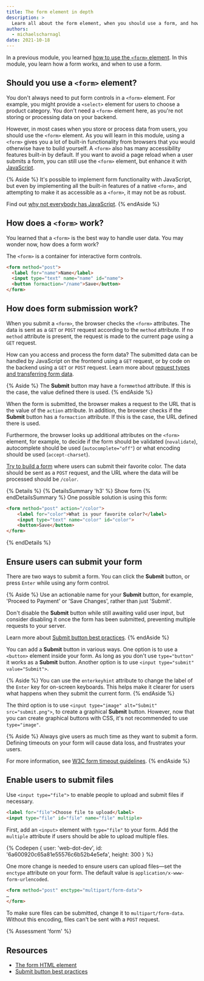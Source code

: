 ```yaml
---
title: The form element in depth
description: >
  Learn all about the form element, when you should use a form, and how a form works in detail.
authors:
  - michaelscharnagl
date: 2021-10-18
---
```


In a previous module, you learned [how to use the `<form>` element](/learn/forms/form-element). 
In this module, you learn how a form works, and when to use a form.

## Should you use a `<form>` element?

You don't always need to put form controls in a `<form>` element. 
For example, you might provide a `<select>` element for users to choose a product category. 
You don't need a `<form>` element here, as you're not storing or processing data on your backend.

However, in most cases when you store or process data from users, 
you should use the `<form>` element. 
As you will learn in this module, using a `<form>` gives you a lot of built-in functionality from browsers that you would otherwise have to build yourself. 
A `<form>` also has many accessibility features built-in by default. 
If you want to avoid a page reload when a user submits a form, 
you can still use the `<form>` element, but enhance it with 
[JavaScript](/learn/forms/javascript#ensure-users-can-submit-a-form-without-leaving-a-page). 

{% Aside %}
It's possible to implement form functionality with JavaScript, 
but even by implementing all the built-in features of a native `<form>`, 
and attempting to make it as accessible as a `<form>`, it may not be as robust. 

Find out [why not everybody has JavaScript](https://kryogenix.org/code/browser/everyonehasjs.html).
{% endAside %}

## How does a `<form>` work?

You learned that a `<form>` is the best way to handle user data. 
You may wonder now, how does a form work? 

The `<form>` is a container for interactive form controls.

```html
<form method="post">
  <label for="name">Name</label>
  <input type="text" name="name" id="name">
  <button formaction="/name">Save</button>
</form>
```

## How does form submission work?

When you submit a `<form>`, the browser checks the `<form>` attributes. 
The data is sent as a `GET` or `POST` request according to the `method` attribute. 
If no `method` attribute is present, 
the request is made to the current page using a `GET` request.

How can you access and process the form data? 
The submitted data can be handled by JavaScript on the frontend using a `GET` request, 
or by code on the backend using a `GET` or `POST` request. 
Learn more about 
[request types and transferring form data](/learn/forms/form-element/#where-is-the-data-processed).

{% Aside %}
The **Submit** button may have a `formmethod` attribute. 
If this is the case, the value defined there is used.
{% endAside %}

When the form is submitted, the browser makes a request to the URL that is the value of the `action` attribute. 
In addition, the browser checks if the **Submit** button has a `formaction` attribute. 
If this is the case, the URL defined there is used.

Furthermore, the browser looks up additional attributes on the `<form>` element, 
for example, to decide if the form should be validated (`novalidate`), 
autocomplete should be used (`autocomplete="off"`) or what encoding should be used (`accept-charset`).

[Try to build a form](https://codepen.io/web-dot-dev/pen/c7d89671f738240187a86cda1074d554) where users can submit their favorite color. 
The data should be sent as a `POST` request, and the URL where the data will be processed should be `/color`. 

{% Details %}
{% DetailsSummary 'h3' %} Show form {% endDetailsSummary %}
One possible solution is using this form:

```html
<form method="post" action="/color">
    <label for="color">What is your favorite color?</label>
    <input type="text" name="color" id="color">
    <button>Save</button>
</form>
```

{% endDetails %}

## Ensure users can submit your form

There are two ways to submit a form. 
You can click the **Submit** button, or press `Enter` while using any form control.

{% Aside %}
Use an actionable name for your **Submit** button, 
for example, 'Proceed to Payment' or 'Save Changes', rather than just 'Submit'. 

Don't disable the **Submit** button while still awaiting valid user input, 
but consider disabling it once the form has been submitted, 
preventing multiple requests to your server.

Learn more about [Submit button best practices](/payment-and-address-form-best-practices/#html-button).
{% endAside %}

You can add a **Submit** button in various ways. 
One option is to use a `<button>` element inside your form. 
As long as you don't use `type="button"` it works as a **Submit** button. 
Another option is to use `<input type="submit" value="Submit">`.

{% Aside %}
You can use the `enterkeyhint` attribute to change the label of the `Enter` key for on-screen keyboards. 
This helps make it clearer for users what happens when they submit the current form.
{% endAside %}

The third option is to use `<input type="image" alt="Submit" src="submit.png">`, 
to create a graphical **Submit** button. 
However, now that you can create graphical buttons with CSS, it's not recommended to use `type="image"`.

{% Aside %}
Always give users as much time as they want to submit a form. 
Defining timeouts on your form will cause data loss, and frustrates your users.

For more information, see 
[W3C form timeout guidelines](https://www.w3.org/WAI/WCAG21/Understanding/timeouts.html). 
{% endAside %}

## Enable users to submit files

Use `<input type="file">` to enable people to upload and submit files if necessary. 

```html
<label for="file">Choose file to upload</label>
<input type="file" id="file" name="file" multiple>
```

First, add an `<input>` element with `type="file"` to your form. 
Add the `multiple` attribute if users should be able to upload multiple files.

{% Codepen {
  user: 'web-dot-dev',
  id: '6a600920c65a81e55576c6b52b4e5efa',
  height: 300
} %}

One more change is needed to ensure users can upload files—set the `enctype` attribute on your form. 
The default value is `application/x-www-form-urlencoded`.

```html
<form method="post" enctype="multipart/form-data">
…
</form>
```
To make sure files can be submitted, change it to `multipart/form-data`. 
Without this encoding, files can't be sent with a `POST` request.

{% Assessment 'form' %}

## Resources

- [The form HTML element](https://developer.mozilla.org/docs/Web/HTML/Element/form)
- [Submit button best practices](/payment-and-address-form-best-practices/#html-button)
